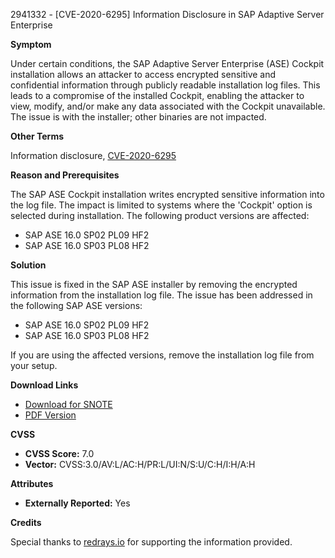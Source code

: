 2941332 - [CVE-2020-6295] Information Disclosure in SAP Adaptive Server Enterprise

**Symptom**

Under certain conditions, the SAP Adaptive Server Enterprise (ASE) Cockpit installation allows an attacker to access encrypted sensitive and confidential information through publicly readable installation log files. This leads to a compromise of the installed Cockpit, enabling the attacker to view, modify, and/or make any data associated with the Cockpit unavailable. The issue is with the installer; other binaries are not impacted.

**Other Terms**

Information disclosure, [CVE-2020-6295](https://cve.mitre.org/cgi-bin/cvename.cgi?name=CVE-2020-6295)

**Reason and Prerequisites**

The SAP ASE Cockpit installation writes encrypted sensitive information into the log file. The impact is limited to systems where the 'Cockpit' option is selected during installation. The following product versions are affected:

- SAP ASE 16.0 SP02 PL09 HF2
- SAP ASE 16.0 SP03 PL08 HF2

**Solution**

This issue is fixed in the SAP ASE installer by removing the encrypted information from the installation log file. The issue has been addressed in the following SAP ASE versions:

- SAP ASE 16.0 SP02 PL09 HF2
- SAP ASE 16.0 SP03 PL08 HF2

If you are using the affected versions, remove the installation log file from your setup.

**Download Links**

- [Download for SNOTE](https://notesdownloads.sap.com/note/0040000001337262020)
- [PDF Version](https://userapps.support.sap.com/sap/support/sfm/notes/print/0002941332?language=en-US&token=375942F0B2DD082AEA4674256C2F943C)

**CVSS**

- **CVSS Score:** 7.0
- **Vector:** CVSS:3.0/AV:L/AC:H/PR:L/UI:N/S:U/C:H/I:H/A:H

**Attributes**

- **Externally Reported:** Yes

**Credits**

Special thanks to [redrays.io](https://redrays.io) for supporting the information provided.